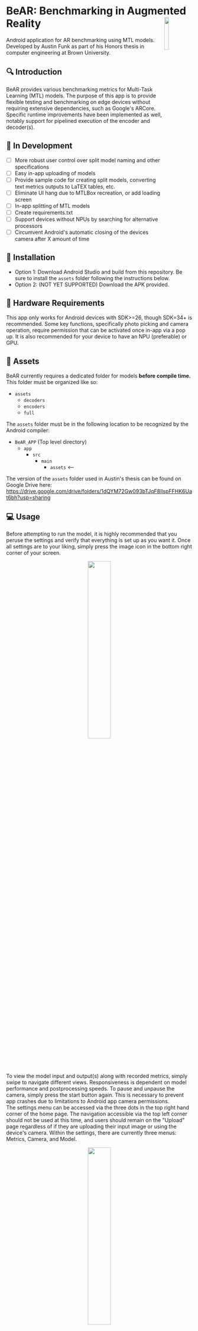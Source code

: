 # BeAR: Benchmarking in Augmented Reality <img align="right" width="15%" src="img/BeAR.png">
Android application for AR benchmarking using MTL models. Developed by Austin Funk as part of his Honors thesis in computer engineering at Brown University.
## 🔍 Introduction
BeAR provides various benchmarking metrics for Multi-Task Learning (MTL) models. The purpose of this app is to provide flexible testing and benchmarking on edge devices without requiring extensive dependencies, such as Google's ARCore. Specific runtime improvements have been implemented as well, notably support for pipelined execution of the encoder and decoder(s).
## 📢 In Development
- [ ] More robust user control over split model naming and other specifications
- [ ] Easy in-app uploading of models
- [ ] Provide sample code for creating split models, converting text metrics outputs to LaTEX tables, etc.
- [ ] Eliminate UI hang due to MTLBox recreation, or add loading screen
- [ ] In-app splitting of MTL models
- [ ] Create requirements.txt
- [ ] Support devices without NPUs by searching for alternative processors
- [ ] Circumvent Android's automatic closing of the devices camera after X amount of time
## 📏 Installation
- Option 1: Download Android Studio and build from this repository. Be sure to install the `assets` folder following the instructions below.
- Option 2: (NOT YET SUPPORTED) Download the APK provided.
## 🔧 Hardware Requirements
This app only works for Android devices with SDK>=26, though SDK=34+ is recommended. Some key functions, specifically photo picking and camera operation, require permission that can be activated once in-app via a pop up. It is also recommended for your device to have an NPU (preferable) or GPU.
## 📁 Assets
BeAR currently requires a dedicated folder for models **before compile time.** This folder must be organized like so:
- `assets`
  - `decoders`
  - `encoders`
  - `full`

The `assets` folder must be in the following location to be recognized by the Android compiler:
- `BeAR_APP` (Top level directory)
  - `app`
    - `src`
      - `main`
        - `assets` <--

The version of the `assets` folder used in Austin's thesis can be found on Google Drive here: https://drive.google.com/drive/folders/1dQYM72Gw093bTJqF8llspFFHK6Uat6bh?usp=sharing
## 💻 Usage
Before attempting to run the model, it is highly recommended that you peruse the settings and verify that everything is set up as you want it. Once all settings are to your liking, simply press the image icon in the bottom right corner of your screen.<br />
<div align="center">
  <img width="35%" src="img/BeAR_home.jpg"><br />
</div>

To view the model input and output(s) along with recorded metrics, simply swipe to navigate different views. Responsiveness is dependent on model performance and postprocessing speeds. To pause and unpause the camera, simply press the start button again. This is necessary to prevent app crashes due to limitations to Android app camera permissions.<br />
The settings menu can be accessed via the three dots in the top right hand corner of the home page. The navigation accessible via the top left corner should not be used at this time, and users should remain on the "Upload" page regardless of if they are uploading their input image or using the device's camera. Within the settings, there are currently three menus: Metrics, Camera, and Model.<br />
<div align="center">
  <img width="35%" src="img/BeAR_settings.jpg"><br />
</div>

### Metrics
The various metrics should be understandable purely from their name and units. Some metrics, including (but not limited to) memory usage, battery usage, power consumption, and temperature change, should only be considered over large sample sizes, where large is considered minimally 10 seconds.<br />
<div align="center">
  <img width="35%" src="img/BeAR_metrics.jpg"><br />
</div>

### Camera
The camera menu allows you to enable/disable the device's camera as well as other key settings, and therefore **should not be skipped regardless of whether you plan to use the camera or not.**<br />
Resolution refers to the *input resolution required by the model*. The default resolution of (224, 224) is common for most models.<br />
The metric limiters determine when metrics should be recorded, allowing for more accurate benchmarking in the areas described previously.<br />
<div align="center">
  <img width="35%" src="img/BeAR_camera.jpg"><br />
</div>

### Model
Most settings here should be straightforward. **It is essential that all outputs are mapped to a postprocessing method, as the default method does not currently work for ONNX models.** These outputs, as far as I'm aware, are case sensitive and should match **exactly** with the output dictionary produced by the model in, say, a Python environment. **Split Execution** and **Pipelined Execution** are experimental, and require the encoder and decoder(s) to be selected manually. Adding custom encoders and decoders currently requires changing the source code to match any in-between processing that has to happen before sending the encoder output to each decoder.<br />
<div align="center">
  <img width="35%" src="img/BeAR_model.jpg"><br />
</div>

### Add a postprocessing method
This requires changing the source code, though most changes are simply adding names to existing lists/enums.
Video

## 🔨 Known Issues
- Some models don't work, and selecting them could break the app and require a difficult process of removing the file, clearing the cache using `clearFiles(Context context)` - commented out in `MTLBox.java`, and rebuilding from the source code. The only known broken model right now is `swin_tiny_nyud-int8-fused.onnx`, which has been removed from the codebase.
- Some settings, specifically when selecting split pieces of models, sometimes don't save when they're expected to. This is because the interface is not built by Android, so it's more prone to bugs.

## 🤖 Developer Information
If you're looking to make changes to this app, your best resources will be the nested READMEs in this project. Specifically, you should look in the following folders:
- app/src/main/cpp
- app/src/main/java/com/example/arbenchapp
- app/src/main/java/com/example/arbenchapp/datatypes
- app/src/main/java/com/example/arbenchapp/monitor
- app/src/main/java/com/example/arbenchapp/util

## 🙌 Acknowledgements
Thank you to my advisor [Professor Sherief Reda](https://scale-lab.github.io/) for his guidance and expertise. Thank you to [Mahdi Boulila](https://github.com/MahdiBoulila) for his tireless mentorship and support. Thank you to [Harb Lin](https://engineering.brown.edu/people/shangran-lin) for his contributions to model-level acceleration.
## ✍️ Authorship
Current authors of the project:
- [Austin Funk](https://austin-funk.github.io/)

## 📖 Citation
There is currently no publication related to this work. Feel free to read and reference my thesis, available at https://scale-lab.github.io/.

## License
MIT License. See [LICENSE](LICENSE) file
